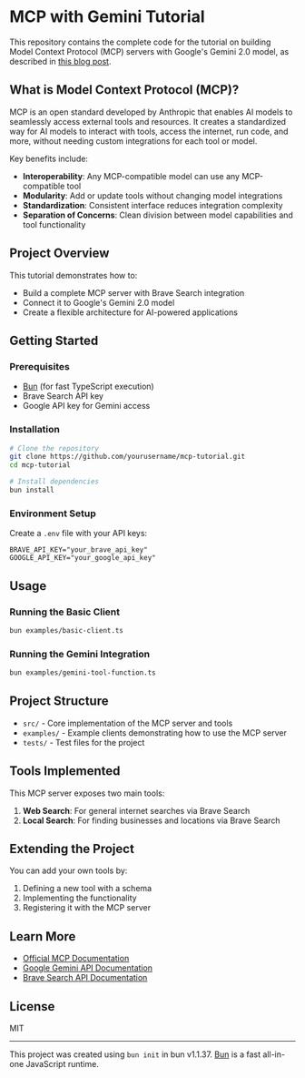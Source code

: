# MCP with Gemini Tutorial

This repository contains the complete code for the tutorial on building Model Context Protocol (MCP) servers with Google's Gemini 2.0 model, as described in [this blog post](https://www.guibibeau.com/blog/mcp-with-gemini).

## What is Model Context Protocol (MCP)?

MCP is an open standard developed by Anthropic that enables AI models to seamlessly access external tools and resources. It creates a standardized way for AI models to interact with tools, access the internet, run code, and more, without needing custom integrations for each tool or model.

Key benefits include:

- **Interoperability**: Any MCP-compatible model can use any MCP-compatible tool
- **Modularity**: Add or update tools without changing model integrations
- **Standardization**: Consistent interface reduces integration complexity
- **Separation of Concerns**: Clean division between model capabilities and tool functionality

## Project Overview

This tutorial demonstrates how to:

- Build a complete MCP server with Brave Search integration
- Connect it to Google's Gemini 2.0 model
- Create a flexible architecture for AI-powered applications

## Getting Started

### Prerequisites

- [Bun](https://bun.sh) (for fast TypeScript execution)
- Brave Search API key
- Google API key for Gemini access

### Installation

```bash
# Clone the repository
git clone https://github.com/yourusername/mcp-tutorial.git
cd mcp-tutorial

# Install dependencies
bun install
```

### Environment Setup

Create a `.env` file with your API keys:

```
BRAVE_API_KEY="your_brave_api_key"
GOOGLE_API_KEY="your_google_api_key"
```

## Usage

### Running the Basic Client

```bash
bun examples/basic-client.ts
```

### Running the Gemini Integration

```bash
bun examples/gemini-tool-function.ts
```

## Project Structure

- `src/` - Core implementation of the MCP server and tools
- `examples/` - Example clients demonstrating how to use the MCP server
- `tests/` - Test files for the project

## Tools Implemented

This MCP server exposes two main tools:

1. **Web Search**: For general internet searches via Brave Search
2. **Local Search**: For finding businesses and locations via Brave Search

## Extending the Project

You can add your own tools by:

1. Defining a new tool with a schema
2. Implementing the functionality
3. Registering it with the MCP server

## Learn More

- [Official MCP Documentation](https://github.com/anthropics/anthropic-cookbook/tree/main/model_context_protocol)
- [Google Gemini API Documentation](https://ai.google.dev/docs)
- [Brave Search API Documentation](https://brave.com/search/api/)

## License

MIT

---

This project was created using `bun init` in bun v1.1.37. [Bun](https://bun.sh) is a fast all-in-one JavaScript runtime.

